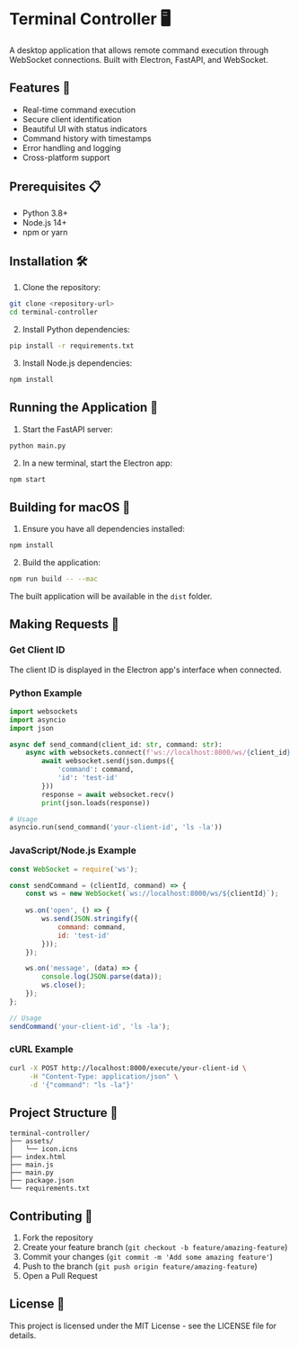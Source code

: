 # Terminal Controller 🖥️

A desktop application that allows remote command execution through WebSocket connections. Built with Electron, FastAPI, and WebSocket.

## Features 🌟

- Real-time command execution
- Secure client identification
- Beautiful UI with status indicators
- Command history with timestamps
- Error handling and logging
- Cross-platform support

## Prerequisites 📋

- Python 3.8+
- Node.js 14+
- npm or yarn

## Installation 🛠️

1. Clone the repository:
```bash
git clone <repository-url>
cd terminal-controller
```

2. Install Python dependencies:
```bash
pip install -r requirements.txt
```

3. Install Node.js dependencies:
```bash
npm install
```

## Running the Application 🚀

1. Start the FastAPI server:
```bash
python main.py
```

2. In a new terminal, start the Electron app:
```bash
npm start
```

## Building for macOS 🍎

1. Ensure you have all dependencies installed:
```bash
npm install
```

2. Build the application:
```bash
npm run build -- --mac
```

The built application will be available in the `dist` folder.

## Making Requests 📡

### Get Client ID
The client ID is displayed in the Electron app's interface when connected.

### Python Example
```python
import websockets
import asyncio
import json

async def send_command(client_id: str, command: str):
    async with websockets.connect(f'ws://localhost:8000/ws/{client_id}') as websocket:
        await websocket.send(json.dumps({
            'command': command,
            'id': 'test-id'
        }))
        response = await websocket.recv()
        print(json.loads(response))

# Usage
asyncio.run(send_command('your-client-id', 'ls -la'))
```

### JavaScript/Node.js Example
```javascript
const WebSocket = require('ws');

const sendCommand = (clientId, command) => {
    const ws = new WebSocket(`ws://localhost:8000/ws/${clientId}`);
    
    ws.on('open', () => {
        ws.send(JSON.stringify({
            command: command,
            id: 'test-id'
        }));
    });

    ws.on('message', (data) => {
        console.log(JSON.parse(data));
        ws.close();
    });
};

// Usage
sendCommand('your-client-id', 'ls -la');
```

### cURL Example
```bash
curl -X POST http://localhost:8000/execute/your-client-id \
     -H "Content-Type: application/json" \
     -d '{"command": "ls -la"}'
```

## Project Structure 📁
```
terminal-controller/
├── assets/
│   └── icon.icns
├── index.html
├── main.js
├── main.py
├── package.json
└── requirements.txt
```

## Contributing 🤝

1. Fork the repository
2. Create your feature branch (`git checkout -b feature/amazing-feature`)
3. Commit your changes (`git commit -m 'Add some amazing feature'`)
4. Push to the branch (`git push origin feature/amazing-feature`)
5. Open a Pull Request

## License 📄

This project is licensed under the MIT License - see the LICENSE file for details.
